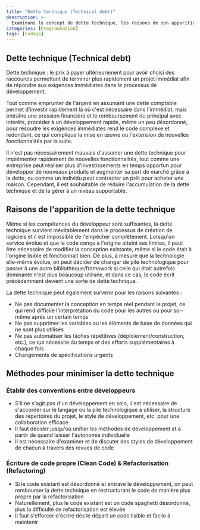 ```yaml
---
title: "Dette technique (Technical debt)"
description: >-
  Examinons le concept de dette technique, les raisons de son apparition, et les moyens de la minimiser.
categories: [Programmation]
tags: [Codage]
---
```


## Dette technique (Technical debt)
Dette technique : le prix à payer ultérieurement pour avoir choisi des raccourcis permettant de terminer plus rapidement un projet immédiat afin de répondre aux exigences immédiates dans le processus de développement.

Tout comme emprunter de l'argent en assumant une dette comptable permet d'investir rapidement là où c'est nécessaire dans l'immédiat, mais entraîne une pression financière et le remboursement du principal avec intérêts, procéder à un développement rapide, même un peu désordonné, pour résoudre les exigences immédiates rend le code complexe et redondant, ce qui complique la mise en œuvre ou l'extension de nouvelles fonctionnalités par la suite.

Il n'est pas nécessairement mauvais d'assumer une dette technique pour implémenter rapidement de nouvelles fonctionnalités, tout comme une entreprise peut réaliser plus d'investissements en temps opportun pour développer de nouveaux produits et augmenter sa part de marché grâce à la dette, ou comme un individu peut contracter un prêt pour acheter une maison. Cependant, il est souhaitable de réduire l'accumulation de la dette technique et de la gérer à un niveau supportable.

## Raisons de l'apparition de la dette technique
Même si les compétences du développeur sont suffisantes, la dette technique survient inévitablement dans le processus de création de logiciels et il est impossible de l'empêcher complètement.
Lorsqu'un service évolue et que le code conçu à l'origine atteint ses limites, il peut être nécessaire de modifier la conception existante, même si le code était à l'origine lisible et fonctionnait bien.
De plus, à mesure que la technologie elle-même évolue, on peut décider de changer de pile technologique pour passer à une autre bibliothèque/framework si celle qui était autrefois dominante n'est plus beaucoup utilisée, et dans ce cas, le code écrit précédemment devient une sorte de dette technique.

La dette technique peut également survenir pour les raisons suivantes :
- Ne pas documenter la conception en temps réel pendant le projet, ce qui rend difficile l'interprétation du code pour les autres ou pour soi-même après un certain temps
- Ne pas supprimer les variables ou les éléments de base de données qui ne sont plus utilisés
- Ne pas automatiser les tâches répétitives (déploiement/construction, etc.), ce qui nécessite du temps et des efforts supplémentaires à chaque fois
- Changements de spécifications urgents

## Méthodes pour minimiser la dette technique
### Établir des conventions entre développeurs
- S'il ne s'agit pas d'un développement en solo, il est nécessaire de s'accorder sur le langage ou la pile technologique à utiliser, la structure des répertoires du projet, le style de développement, etc. pour une collaboration efficace
- Il faut décider jusqu'où unifier les méthodes de développement et à partir de quand laisser l'autonomie individuelle
- Il est nécessaire d'examiner et de discuter des styles de développement de chacun à travers des revues de code

### Écriture de code propre (Clean Code) & Refactorisation (Refactoring)
- Si le code existant est désordonné et entrave le développement, on peut rembourser la dette technique en restructurant le code de manière plus propre par la refactorisation
- Naturellement, plus le code existant est un code spaghetti désordonné, plus la difficulté de refactorisation est élevée
- Il faut s'efforcer d'écrire dès le départ un code lisible et facile à maintenir